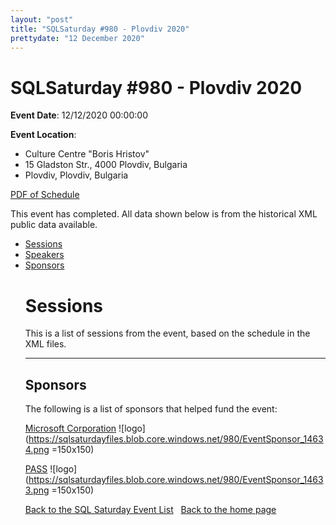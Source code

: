 ```yaml
---
layout: "post" 
title: "SQLSaturday #980 - Plovdiv 2020" 
prettydate: "12 December 2020" 
---
```

# SQLSaturday #980 - Plovdiv 2020
 
**Event Date**: 12/12/2020 00:00:00
 
**Event Location**:
- Culture Centre "Boris Hristov"
- 15 Gladston Str., 4000 Plovdiv, Bulgaria
- Plovdiv, Plovdiv, Bulgaria
 
<a href="/PDF/0980.pdf">PDF of Schedule</a>
 
This event has completed. All data shown below is from the historical XML public data available.
<ul>
   <li><a href="#sessions">Sessions</a></li>
   <li><a href="#speakers">Speakers</a></li>
   <li><a href="#sponsors">Sponsors</a></li>
 
 
 
# <a name="sessions"></a>Sessions
This is a list of sessions from the event, based on the schedule in the XML files.
 
----------------------------------------------------------------------------------- 
## <a name="sponsors"></a>Sponsors
The following is a list of sponsors that helped fund the event:
 
[Microsoft Corporation](https://www.microsoft.com/en-us/server-cloud/products/sql-server/)
![logo](https://sqlsaturdayfiles.blob.core.windows.net/980/EventSponsor_14634.png =150x150)
 
[PASS](http://www.pass.org)
![logo](https://sqlsaturdayfiles.blob.core.windows.net/980/EventSponsor_14633.png =150x150)
 
[Back to the SQL Saturday Event List](/past.html)
&nbsp;
[Back to the home page](/index.html)
